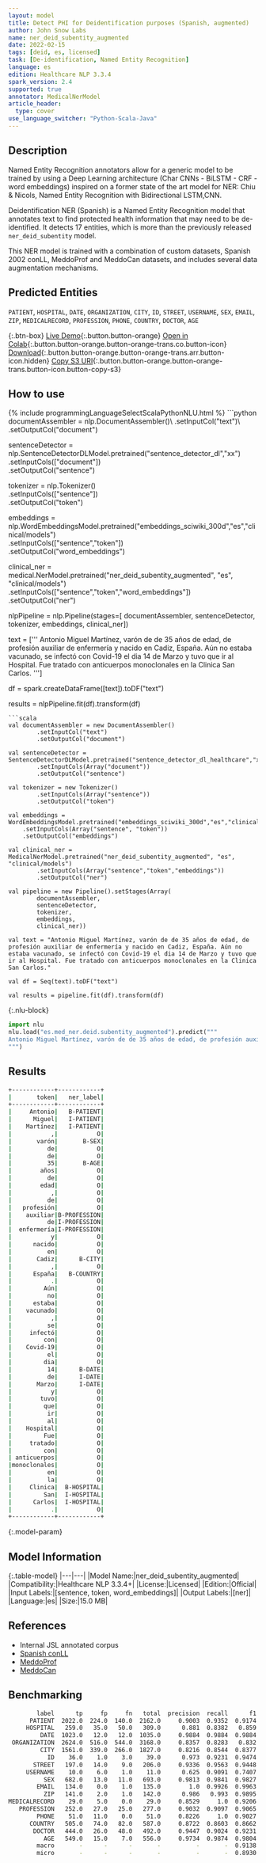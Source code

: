 ```yaml
---
layout: model
title: Detect PHI for Deidentification purposes (Spanish, augmented)
author: John Snow Labs
name: ner_deid_subentity_augmented
date: 2022-02-15
tags: [deid, es, licensed]
task: [De-identification, Named Entity Recognition]
language: es
edition: Healthcare NLP 3.3.4
spark_version: 2.4
supported: true
annotator: MedicalNerModel
article_header:
  type: cover
use_language_switcher: "Python-Scala-Java"
---
```



## Description


Named Entity Recognition annotators allow for a generic model to be trained by using a Deep Learning architecture (Char CNNs - BiLSTM - CRF - word embeddings) inspired on a former state of the art model for NER: Chiu & Nicols, Named Entity Recognition with Bidirectional LSTM,CNN. 


Deidentification NER (Spanish) is a Named Entity Recognition model that annotates text to find protected health information that may need to be de-identified. It detects 17 entities, which is more than the previously released `ner_deid_subentity` model.


This NER model is trained with a combination of custom datasets, Spanish 2002 conLL, MeddoProf and MeddoCan datasets, and includes several data augmentation mechanisms.


## Predicted Entities


`PATIENT`, `HOSPITAL`, `DATE`, `ORGANIZATION`, `CITY`, `ID`, `STREET`, `USERNAME`, `SEX`, `EMAIL`, `ZIP`, `MEDICALRECORD`, `PROFESSION`, `PHONE`, `COUNTRY`, `DOCTOR`, `AGE`


{:.btn-box}
[Live Demo](https://demo.johnsnowlabs.com/healthcare/NER_DEID_ES/){:.button.button-orange}
[Open in Colab](https://colab.research.google.com/github/JohnSnowLabs/spark-nlp-workshop/blob/master/healthcare-nlp/04.1.Clinical_Multi_Language_Deidentification.ipynb){:.button.button-orange.button-orange-trans.co.button-icon}
[Download](https://s3.amazonaws.com/auxdata.johnsnowlabs.com/clinical/models/ner_deid_subentity_augmented_es_3.3.4_2.4_1644927080275.zip){:.button.button-orange.button-orange-trans.arr.button-icon.hidden}
[Copy S3 URI](s3://auxdata.johnsnowlabs.com/clinical/models/ner_deid_subentity_augmented_es_3.3.4_2.4_1644927080275.zip){:.button.button-orange.button-orange-trans.button-icon.button-copy-s3}


## How to use






<div class="tabs-box" markdown="1">
{% include programmingLanguageSelectScalaPythonNLU.html %}
```python
documentAssembler = nlp.DocumentAssembler()\
        .setInputCol("text")\
        .setOutputCol("document")
        
sentenceDetector = nlp.SentenceDetectorDLModel.pretrained("sentence_detector_dl","xx")\
        .setInputCols(["document"])\
        .setOutputCol("sentence")

tokenizer = nlp.Tokenizer()\
        .setInputCols(["sentence"])\
        .setOutputCol("token")

embeddings = nlp.WordEmbeddingsModel.pretrained("embeddings_sciwiki_300d","es","clinical/models")\
	.setInputCols(["sentence","token"])\
	.setOutputCol("word_embeddings")

clinical_ner = medical.NerModel.pretrained("ner_deid_subentity_augmented", "es", "clinical/models")\
        .setInputCols(["sentence","token","word_embeddings"])\
        .setOutputCol("ner")

nlpPipeline = nlp.Pipeline(stages=[
        documentAssembler,
        sentenceDetector,
        tokenizer,
        embeddings,
        clinical_ner])

text = ['''
Antonio Miguel Martínez, varón de de 35 años de edad, de profesión auxiliar de enfermería y nacido en Cadiz, España. Aún no estaba vacunado, se infectó con Covid-19 el dia 14 de Marzo y tuvo que ir al Hospital. Fue tratado con anticuerpos monoclonales en la Clinica San Carlos.
''']

df = spark.createDataFrame([text]).toDF("text")

results = nlpPipeline.fit(df).transform(df)
```
```scala
val documentAssembler = new DocumentAssembler()
        .setInputCol("text")
        .setOutputCol("document")

val sentenceDetector = SentenceDetectorDLModel.pretrained("sentence_detector_dl_healthcare","xx")
        .setInputCols(Array("document"))
        .setOutputCol("sentence")

val tokenizer = new Tokenizer()
        .setInputCols(Array("sentence"))
        .setOutputCol("token")

val embeddings = WordEmbeddingsModel.pretrained("embeddings_sciwiki_300d","es","clinical/models")
    .setInputCols(Array("sentence", "token"))
    .setOutputCol("embeddings")

val clinical_ner = MedicalNerModel.pretrained("ner_deid_subentity_augmented", "es", "clinical/models")
        .setInputCols(Array("sentence","token","embeddings"))
        .setOutputCol("ner")

val pipeline = new Pipeline().setStages(Array(
        documentAssembler, 
        sentenceDetector, 
        tokenizer, 
        embeddings, 
        clinical_ner))

val text = "Antonio Miguel Martínez, varón de de 35 años de edad, de profesión auxiliar de enfermería y nacido en Cadiz, España. Aún no estaba vacunado, se infectó con Covid-19 el dia 14 de Marzo y tuvo que ir al Hospital. Fue tratado con anticuerpos monoclonales en la Clinica San Carlos."

val df = Seq(text).toDF("text")

val results = pipeline.fit(df).transform(df)
```


{:.nlu-block}
```python
import nlu
nlu.load("es.med_ner.deid.subentity_augmented").predict("""
Antonio Miguel Martínez, varón de de 35 años de edad, de profesión auxiliar de enfermería y nacido en Cadiz, España. Aún no estaba vacunado, se infectó con Covid-19 el dia 14 de Marzo y tuvo que ir al Hospital. Fue tratado con anticuerpos monoclonales en la Clinica San Carlos.
""")
```

</div>


## Results


```bash
+------------+------------+
|       token|   ner_label|
+------------+------------+
|     Antonio|   B-PATIENT|
|      Miguel|   I-PATIENT|
|    Martínez|   I-PATIENT|
|           ,|           O|
|       varón|       B-SEX|
|          de|           O|
|          de|           O|
|          35|       B-AGE|
|        años|           O|
|          de|           O|
|        edad|           O|
|           ,|           O|
|          de|           O|
|   profesión|           O|
|    auxiliar|B-PROFESSION|
|          de|I-PROFESSION|
|  enfermería|I-PROFESSION|
|           y|           O|
|      nacido|           O|
|          en|           O|
|       Cadiz|      B-CITY|
|           ,|           O|
|      España|   B-COUNTRY|
|           .|           O|
|         Aún|           O|
|          no|           O|
|      estaba|           O|
|    vacunado|           O|
|           ,|           O|
|          se|           O|
|     infectó|           O|
|         con|           O|
|    Covid-19|           O|
|          el|           O|
|         dia|           O|
|          14|      B-DATE|
|          de|      I-DATE|
|       Marzo|      I-DATE|
|           y|           O|
|        tuvo|           O|
|         que|           O|
|          ir|           O|
|          al|           O|
|    Hospital|           O|
|         Fue|           O|
|     tratado|           O|
|         con|           O|
| anticuerpos|           O|
|monoclonales|           O|
|          en|           O|
|          la|           O|
|     Clinica|  B-HOSPITAL|
|         San|  I-HOSPITAL|
|      Carlos|  I-HOSPITAL|
|           .|           O|
+------------+------------+
```


{:.model-param}
## Model Information


{:.table-model}
|---|---|
|Model Name:|ner_deid_subentity_augmented|
|Compatibility:|Healthcare NLP 3.3.4+|
|License:|Licensed|
|Edition:|Official|
|Input Labels:|[sentence, token, word_embeddings]|
|Output Labels:|[ner]|
|Language:|es|
|Size:|15.0 MB|


## References


- Internal JSL annotated corpus
- [Spanish conLL](https://www.clips.uantwerpen.be/conll2002/ner/data/)
- [MeddoProf](https://temu.bsc.es/meddoprof/data/)
- [MeddoCan](https://temu.bsc.es/meddocan/)


## Benchmarking


```bash
        label      tp     fp     fn   total  precision  recall      f1
      PATIENT  2022.0  224.0  140.0  2162.0     0.9003  0.9352  0.9174
     HOSPITAL   259.0   35.0   50.0   309.0      0.881  0.8382   0.859
         DATE  1023.0   12.0   12.0  1035.0     0.9884  0.9884  0.9884
 ORGANIZATION  2624.0  516.0  544.0  3168.0     0.8357  0.8283   0.832
         CITY  1561.0  339.0  266.0  1827.0     0.8216  0.8544  0.8377
           ID    36.0    1.0    3.0    39.0      0.973  0.9231  0.9474
       STREET   197.0   14.0    9.0   206.0     0.9336  0.9563  0.9448
     USERNAME    10.0    6.0    1.0    11.0      0.625  0.9091  0.7407
          SEX   682.0   13.0   11.0   693.0     0.9813  0.9841  0.9827
        EMAIL   134.0    0.0    1.0   135.0        1.0  0.9926  0.9963
          ZIP   141.0    2.0    1.0   142.0      0.986   0.993  0.9895
MEDICALRECORD    29.0    5.0    0.0    29.0     0.8529     1.0  0.9206
   PROFESSION   252.0   27.0   25.0   277.0     0.9032  0.9097  0.9065
        PHONE    51.0   11.0    0.0    51.0     0.8226     1.0  0.9027
      COUNTRY   505.0   74.0   82.0   587.0     0.8722  0.8603  0.8662
       DOCTOR   444.0   26.0   48.0   492.0     0.9447  0.9024  0.9231
          AGE   549.0   15.0    7.0   556.0     0.9734  0.9874  0.9804
        macro       -      -      -       -          -       -  0.9138
        micro       -      -      -       -          -       -  0.8930
```
